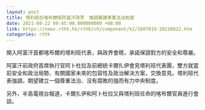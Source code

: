 ```yaml
---
layout: post
title: 塔利班在喀布爾晤阿富汗政界　強調冀建尊重法治制度
date: 2021-08-22 09:45:00.000000000 +08:00
link: https://news.rthk.hk/rthk/ch/component/k2/1607019-20210822.htm
categories: rthk
---
```


開入阿富汗首都喀布爾的塔利班代表，與政界會晤，承諾保證對方的安全和尊嚴。

阿富汗前政府首席執行官阿卜杜拉及前總統卡爾扎伊會見塔利班代表團，雙方就當前安全和政治局勢、有關國家未來的包容性及政治解決方案，交換意見。塔利班代表強調，期望建立一個尊重法治、沒有腐敗的強而有力中央制度。

另外，半島電視台報道，卡爾扎伊和阿卜杜拉又與塔利班任命的喀布爾官員進行會談。

　
